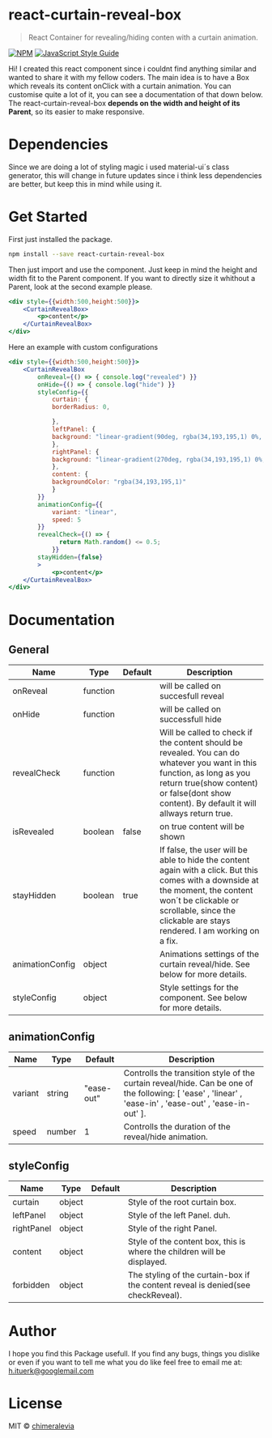 ﻿# react-curtain-reveal-box

> React Container for revealing/hiding conten with a curtain animation.

[![NPM](https://img.shields.io/npm/v/react-curtain-reveal-box.svg)](https://www.npmjs.com/package/react-curtain-reveal-box) [![JavaScript Style Guide](https://img.shields.io/badge/code_style-standard-brightgreen.svg)](https://standardjs.com)

Hi! I created this react component since i couldnt find anything similar and wanted to share it with my fellow coders. The main idea is to have a Box which reveals its content onClick with a curtain animation. You can customise quite a lot of it, you can see a documentation of that down below. The react-curtain-reveal-box **depends on the width and height of its Parent**, so its easier to make responsive. 

# Dependencies

Since we are doing a lot of styling magic i used material-ui´s class generator, this will change in future updates since i think less dependencies are better, but keep this in mind while using it.

# Get Started

First just installed the package.

```bash
npm install --save react-curtain-reveal-box
```

Then just import and use the component. Just keep in mind the height and width fit to the Parent component. If you want to directly size it whithout a Parent, look at the second example please.

```jsx
<div style={{width:500,height:500}}>
    <CurtainRevealBox>
        <p>content</p>
    </CurtainRevealBox>
</div>
```

Here an example with custom configurations

```jsx
<div style={{width:500,height:500}}>
    <CurtainRevealBox
        onReveal={() => { console.log("revealed") }}
        onHide={() => { console.log("hide") }}
        styleConfig={{
            curtain: {
            borderRadius: 0,

            },
            leftPanel: {
            background: "linear-gradient(90deg, rgba(34,193,195,1) 0%, rgba(253,187,45,1) 100%)"
            },
            rightPanel: {
            background: "linear-gradient(270deg, rgba(34,193,195,1) 0%, rgba(253,187,45,1) 100%)"
            },
            content: {
            backgroundColor: "rgba(34,193,195,1)"
            }
        }}
        animationConfig={{
            variant: "linear",
            speed: 5
        }}
        revealCheck={() => {
              return Math.random() <= 0.5;
            }}
        stayHidden={false}
        >
            <p>content</p>
    </CurtainRevealBox>
</div>
```

# Documentation

## General
| Name            | Type     | Default | Description                                                                                                                                                                                                                          |
|-----------------|----------|---------|--------------------------------------------------------------------------------------------------------------------------------------------------------------------------------------------------------------------------------------|
| onReveal        | function |         | will be called on succesfull reveal                                                                                                                                                                                                  |
| onHide          | function |         | will be called on successfull hide                                                                                                                                                                                                   |
| revealCheck     | function |         | Will be called to check if the content should be revealed.  You can do whatever you want in this function, as long as you return true(show content) or false(dont show content). By default it will allways return true.             |
| isRevealed      | boolean  | false   | on true content will be shown                                                                                                                                                                                                        |
| stayHidden      | boolean  | true    | If false, the user will be able to hide the content again with a click.  But this comes with a downside at the moment, the content won´t be clickable or scrollable, since the clickable are stays rendered. I am working on a fix.  |
| animationConfig | object   |         | Animations settings of the curtain reveal/hide. See below for more details.                                                                                                                                                          |
| styleConfig     | object   |         | Style settings for the component. See below for more details.                                                                                                                                                                        |

## animationConfig
| Name    | Type   | Default    | Description                                                                                                                                    |
|---------|--------|------------|------------------------------------------------------------------------------------------------------------------------------------------------|
| variant | string | "ease-out" | Controlls the transition style of the curtain reveal/hide. Can be one of the following: [ 'ease' , 'linear' , 'ease-in' , 'ease-out' , 'ease-in-out' ].  |
| speed   | number | 1          | Controlls the duration of the reveal/hide animation.                                                                                           |
## styleConfig

| Name       | Type   | Default | Description                                                                      |
|------------|--------|---------|----------------------------------------------------------------------------------|
| curtain    | object |         | Style of the root curtain box.                                                   |
| leftPanel  | object |         | Style of the left Panel. duh.                                                    |
| rightPanel | object |         | Style of the right Panel.                                                        |
| content    | object |         | Style of the content box, this is where the children will be displayed.          |
| forbidden  | object |         | The styling of the curtain-box if the content reveal is denied(see checkReveal). |

# Author

I hope you find this Package usefull. If you find any bugs, things you dislike or even if you want to tell me what you do like feel free to email me at: h.ituerk@googlemail.com

# License

MIT © [chimeralevia](https://github.com/chimeralevia)


